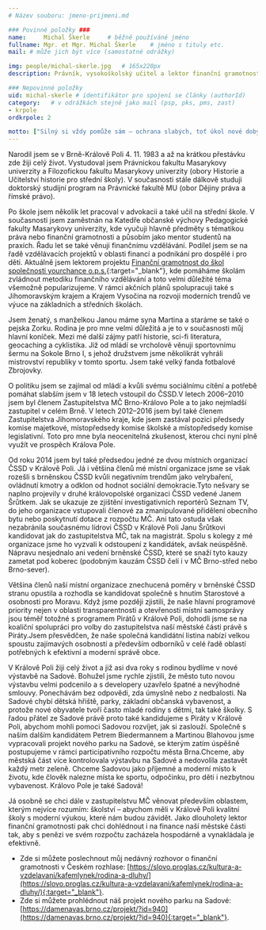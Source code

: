 ```yaml
---
# Název souboru: jmeno-prijmeni.md

### Povinné položky ###
name:     Michal Škerle  	# běžně používáné jméno
fullname: Mgr. et Mgr. Michal Škerle  	# jméno s tituly etc.
mail: # může jich být více (samostatné odrážky)

img: people/michal-skerle.jpg   # 165x220px
description: Právník, vysokoškolský učitel a lektor finanční gramotnosti 	# kratký popis, max 160 znaků

### Nepovinné položky
uid: michal-skerle # identifikátor pro spojení se články (authorId)
category: 	# v odrážkách stejně jako mail (psp, pks, pms, zast)
- krpole
ordkrpole: 2

motto: ["Silný si vždy pomůže sám – ochrana slabých, toť úkol nové doby.", "T. G. Masaryk"]
---
```


Narodil jsem se v Brně-Králově Poli 4. 11. 1983 a až na krátkou přestávku zde žiji celý život. Vystudoval jsem Právnickou fakultu Masarykovy univerzity a Filozofickou fakultu Masarykovy univerzity (obory Historie a Učitelství historie pro střední školy). V současnosti stále dálkově studuji doktorský studijní program na Právnické fakultě MU (obor Dějiny práva a římské právo).

Po škole jsem několik let pracoval v advokacii a také učil na střední škole. V současnosti jsem zaměstnán na Katedře občanské výchovy Pedagogické fakulty Masarykovy univerzity, kde vyučuji hlavně předměty s tématikou práva nebo finanční gramotnosti a působím jako mentor studentů na praxích. Řadu let se také věnuji finančnímu vzdělávání. Podílel jsem se na řadě vzdělávacích projektů v oblasti financí a podnikání pro dospělé i pro děti. Aktuálně jsem lektorem projektu [Finanční gramotnost do škol společnosti yourchance o.p.s.](http://www.fgdoskol.cz){:target="_blank"}, kde pomáháme školám zvládnout metodiku finančního vzdělávání a toto velmi důležité téma všemožně popularizujeme. V rámci akčních plánů spolupracuji také s Jihomoravským krajem a Krajem Vysočina na rozvoji moderních trendů ve výuce na základních a středních školách.

Jsem ženatý, s manželkou Janou máme syna Martina a staráme se také o pejska Zorku. Rodina je pro mne velmi důležitá a je to v současnosti můj hlavní koníček. Mezi mé další zájmy patří historie, sci-fi literatura, geocaching a cyklistika. Již od mládí se vrcholově věnuji sportovnímu šermu na Sokole Brno I, s jehož družstvem jsme několikrát vyhráli mistrovství republiky v tomto sportu. Jsem také velký fanda fotbalové Zbrojovky.

O politiku jsem se zajímal od mládí a kvůli svému sociálnímu cítění a potřebě pomáhat slabším jsem v 18 letech vstoupil do ČSSD.V letech 2006–2010 jsem byl členem Zastupitelstva MČ Brno-Královo Pole a to jako nejmladší zastupitel v celém Brně. V letech 2012–2016 jsem byl také členem Zastupitelstva Jihomoravského kraje, kde jsem zastával pozici předsedy komise majetkové, místopředsedy komise školské a místopředsedy komise legislativní. Toto pro mne byla neocenitelná zkušenost, kterou chci nyní plně využít ve prospěch Králova Pole.

Od roku 2014 jsem byl také předsedou jedné ze dvou místních organizací ČSSD v Králově Poli. Já i většina členů mé místní organizace jsme se však rozešli s brněnskou ČSSD kvůli negativním trendům jako velrybaření, ovládnutí kmotry a odklon od hodnot sociální demokracie.Tyto nešvary se naplno projevily v druhé královopolské organizaci ČSSD vedené Janem Šrůtkem. Jak se ukazuje ze zjištění investigativních reportérů Seznam TV, do jeho organizace vstupovali členové za zmanipulované přidělení obecního bytu nebo poskytnutí dotace z rozpočtu MČ. Ani tato ostuda však nezabránila současnému lídrovi ČSSD v Králově Poli Janu Šrůtkovi kandidovat jak do zastupitelstva MČ, tak na magistrát. Spolu s kolegy z mé organizace jsme ho vyzvali k odstoupení z kandidátek, avšak neúspěšně. Nápravu nesjednalo ani vedení brněnské ČSSD, které se snaží tyto kauzy zametat pod koberec (podobným kauzám ČSSD čelí i v MČ Brno-střed nebo Brno-sever).

Většina členů naší místní organizace znechucená poměry v brněnské ČSSD stranu opustila a rozhodla se kandidovat společně s hnutím Starostové a osobnosti pro Moravu. Když jsme později zjistili, že naše hlavní programové priority nejen v oblasti transparentnosti a otevřenosti místní samosprávy jsou téměř totožné s programem Pirátů v Králově Poli, dohodli jsme se na koaliční spolupráci pro volby do zastupitelstva naší městské části právě s Piráty.Jsem přesvědčen, že naše společná kandidátní listina nabízí velkou spoustu zajímavých osobností a především odborníků v celé řadě oblastí potřebných k efektivní a moderní správě obce.

V Králově Poli žiji celý život a již asi dva roky s rodinou bydlíme v nové výstavbě na Sadové. Bohužel jsme rychle zjistili, že město tuto novou výstavbu velmi podcenilo a s developery uzavřelo špatné a nevýhodné smlouvy. Ponechávám bez odpovědi, zda úmyslně nebo z nedbalosti. Na Sadové chybí dětská hřiště, parky, základní občanská vybavenost, a protože nové obyvatele tvoří často mladé rodiny s dětmi, tak také školky. S řadou přátel ze Sadové právě proto také kandidujeme s Piráty v Králově Poli, abychom mohli pomoci Sadovou rozvíjet, jak si zaslouží. Společně s naším dalším kandidátem Petrem Biedermannem a Martinou Blahovou jsme vypracovali projekt nového parku na Sadové, se kterým zatím úspěšně postupujeme v rámci participativního rozpočtu města Brna.Chceme, aby městská část více kontrolovala výstavbu na Sadové a nedovolila zastavět každý metr zeleně. Chceme Sadovou jako příjemné a moderní místo k životu, kde člověk nalezne místa ke sportu, odpočinku, pro děti i nezbytnou vybavenost. Královo Pole je také Sadová!

Já osobně se chci dále v zastupitelstvu MČ věnovat především oblastem, kterým nejvíce rozumím: školství – abychom měli v Králově Poli kvalitní školy s moderní výukou, které nám budou závidět. Jako dlouholetý lektor finanční gramotnosti pak chci dohlédnout i na finance naší městské části tak, aby s penězi ve svém rozpočtu zacházela hospodárně a vynakládala je efektivně.

* Zde si můžete poslechnout můj nedávný rozhovor o finanční gramotnosti v Českém rozhlase:
[https://slovo.proglas.cz/kultura-a-vzdelavani/kafemlynek/rodina-a-dluhy/](https://slovo.proglas.cz/kultura-a-vzdelavani/kafemlynek/rodina-a-dluhy/){:target="_blank"}.
* Zde si můžete prohlédnout náš projekt nového parku na Sadové:
[https://damenavas.brno.cz/projekt/?id=940](https://damenavas.brno.cz/projekt/?id=940){:target="_blank"}.
